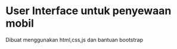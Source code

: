 # User Interface untuk penyewaan mobil

<p>Dibuat menggunakan html,css,js dan bantuan bootstrap </p>
